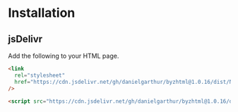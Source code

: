 # Installation

## jsDelivr

Add the following to your HTML page.

```html
<link
  rel="stylesheet"
  href="https://cdn.jsdelivr.net/gh/danielgarthur/byzhtml@1.0.16/dist/Neanes.css"
/>

<script src="https://cdn.jsdelivr.net/gh/danielgarthur/byzhtml@1.0.16/dist/byzhtml.min.js"></script>
```
